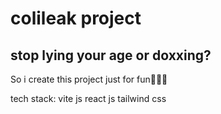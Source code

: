 # colileak project 


## stop lying your age or doxxing?


So i create this project just for fun🤷🏼‍♂️


tech stack:
  vite js
  react js
  tailwind css
